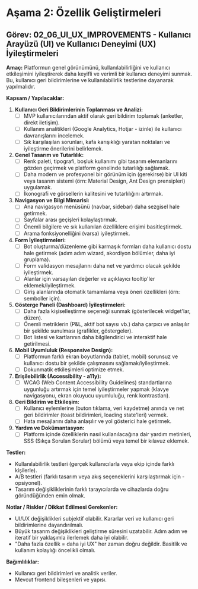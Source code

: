 # Aşama 2: Özellik Geliştirmeleri

## Görev: 02_06_UI_UX_IMPROVEMENTS - Kullanıcı Arayüzü (UI) ve Kullanıcı Deneyimi (UX) İyileştirmeleri

**Amaç:** Platformun genel görünümünü, kullanılabilirliğini ve kullanıcı etkileşimini iyileştirerek daha keyifli ve verimli bir kullanıcı deneyimi sunmak. Bu, kullanıcı geri bildirimlerine ve kullanılabilirlik testlerine dayanarak yapılmalıdır.

**Kapsam / Yapılacaklar:**

1. **Kullanıcı Geri Bildirimlerinin Toplanması ve Analizi:**
    - [ ] MVP kullanıcılarından aktif olarak geri bildirim toplamak (anketler, direkt iletişim).
    - [ ] Kullanım analitikleri (Google Analytics, Hotjar - izinle) ile kullanıcı davranışlarını incelemek.
    - [ ] Sık karşılaşılan sorunları, kafa karışıklığı yaratan noktaları ve iyileştirme önerilerini belirlemek.
2. **Genel Tasarım ve Tutarlılık:**
    - [ ] Renk paleti, tipografi, boşluk kullanımı gibi tasarım elemanlarını gözden geçirmek ve platform genelinde tutarlılığı sağlamak.
    - [ ] Daha modern ve profesyonel bir görünüm için (gerekirse) bir UI kiti veya tasarım sistemi (örn: Material Design, Ant Design prensipleri) uygulamak.
    - [ ] İkonografi ve görsellerin kalitesini ve tutarlılığını artırmak.
3. **Navigasyon ve Bilgi Mimarisi:**
    - [ ] Ana navigasyon menüsünü (navbar, sidebar) daha sezgisel hale getirmek.
    - [ ] Sayfalar arası geçişleri kolaylaştırmak.
    - [ ] Önemli bilgilere ve sık kullanılan özelliklere erişimi basitleştirmek.
    - [ ] Arama fonksiyonelliğini (varsa) iyileştirmek.
4. **Form İyileştirmeleri:**
    - [ ] Bot oluşturma/düzenleme gibi karmaşık formları daha kullanıcı dostu hale getirmek (adım adım wizard, akordiyon bölümler, daha iyi gruplama).
    - [ ] Form validasyon mesajlarını daha net ve yardımcı olacak şekilde iyileştirmek.
    - [ ] Alanlar için varsayılan değerler ve açıklayıcı tooltip'ler eklemek/iyileştirmek.
    - [ ] Giriş alanlarında otomatik tamamlama veya öneri özellikleri (örn: semboller için).
5. **Gösterge Paneli (Dashboard) İyileştirmeleri:**
    - [ ] Daha fazla kişiselleştirme seçeneği sunmak (gösterilecek widget'lar, düzen).
    - [ ] Önemli metriklerin (P&L, aktif bot sayısı vb.) daha çarpıcı ve anlaşılır bir şekilde sunulması (grafikler, göstergeler).
    - [ ] Bot listesi ve kartlarının daha bilgilendirici ve interaktif hale getirilmesi.
6. **Mobil Uyumluluk (Responsive Design):**
    - [ ] Platformun farklı ekran boyutlarında (tablet, mobil) sorunsuz ve kullanıcı dostu bir şekilde çalışmasını sağlamak/iyileştirmek.
    - [ ] Dokunmatik etkileşimleri optimize etmek.
7. **Erişilebilirlik (Accessibility - a11y):**
    - [ ] WCAG (Web Content Accessibility Guidelines) standartlarına uygunluğu artırmak için temel iyileştirmeler yapmak (klavye navigasyonu, ekran okuyucu uyumluluğu, renk kontrastları).
8. **Geri Bildirim ve Etkileşim:**
    - [ ] Kullanıcı eylemlerine (buton tıklama, veri kaydetme) anında ve net geri bildirimler (toast bildirimleri, loading state'leri) vermek.
    - [ ] Hata mesajlarını daha anlaşılır ve yol gösterici hale getirmek.
9. **Yardım ve Dokümantasyon:**
    - [ ] Platform içinde özelliklerin nasıl kullanılacağına dair yardım metinleri, SSS (Sıkça Sorulan Sorular) bölümü veya temel bir kılavuz eklemek.

**Testler:**
- Kullanılabilirlik testleri (gerçek kullanıcılarla veya ekip içinde farklı kişilerle).
- A/B testleri (farklı tasarım veya akış seçeneklerini karşılaştırmak için - opsiyonel).
- Tasarım değişikliklerinin farklı tarayıcılarda ve cihazlarda doğru göründüğünden emin olmak.

**Notlar / Riskler / Dikkat Edilmesi Gerekenler:**
- UI/UX değişiklikleri subjektif olabilir. Kararlar veri ve kullanıcı geri bildirimlerine dayandırılmalı.
- Büyük tasarım değişiklikleri geliştirme süresini uzatabilir. Adım adım ve iteratif bir yaklaşımla ilerlemek daha iyi olabilir.
- "Daha fazla özellik = daha iyi UX" her zaman doğru değildir. Basitlik ve kullanım kolaylığı öncelikli olmalı.

**Bağımlılıklar:**
- Kullanıcı geri bildirimleri ve analitik veriler.
- Mevcut frontend bileşenleri ve yapısı.
